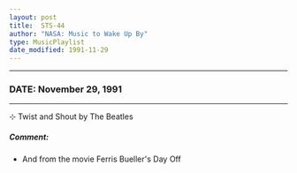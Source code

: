 ```yaml
---
layout: post
title:  STS-44
author: "NASA: Music to Wake Up By"
type: MusicPlaylist
date_modified: 1991-11-29
---
```


----
### DATE: November 29, 1991
----
⊹ Twist and Shout by The Beatles

##### Comment:
* And from the movie Ferris Bueller's Day Off

